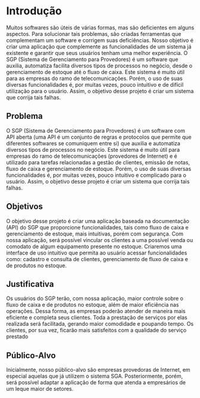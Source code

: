 # Introdução

Muitos softwares são úteis de várias formas, mas são deficientes em alguns aspectos.
Para solucionar tais problemas, são criadas ferramentas que complementam um
software e corrigem suas deficiências. Nosso objetivo é criar uma aplicação que
complemente as funcionalidades de um sistema já existente e garantir que seus
usuários tenham uma melhor experiência.
O SGP (Sistema de Gerenciamento para Provedores) é um software que auxilia,
automatiza facilita diversos tipos de processos no negócio, desde o gerenciamento
de estoque até o fluxo de caixa. Este sistema é muito útil para as empresas do ramo
de telecomunicações. Porém, o uso de suas diversas funcionalidades é, por muitas
vezes, pouco intuitivo e de difícil utilização para o usuário. Assim, o objetivo desse
projeto é criar um sistema que corrija tais falhas.

## Problema
O SGP (Sistema de Gerenciamento para Provedores) é um software com API aberta
(uma API é um conjunto de regras e protocolos que permite que diferentes softwares
se comuniquem entre si) que auxilia e automatiza diversos tipos de processos no
negócio. Este sistema é muito útil para empresas do ramo de telecomunicações
(provedores de Internet) e é utilizado para tarefas relacionadas a gestão de clientes,
emissão de notas, fluxo de caixa e gerenciamento de estoque.
Porém, o uso de suas diversas funcionalidades é, por muitas vezes, pouco intuitivo e
complicado para o usuário. Assim, o objetivo desse projeto é criar um sistema que
corrija tais falhas.

## Objetivos

O objetivo desse projeto é criar uma aplicação baseada na documentação (API) do
SGP que proporcione funcionalidades, tais como fluxo de caixa e gerenciamento de
estoque, mais intuitivas, porém com segurança.
Com nossa aplicação, será possível vincular os clientes a uma possível venda ou
comodato de algum equipamento presente no estoque. Criaremos uma interface de
uso intuitivo que permita ao usuário acessar funcionalidades como: cadastro e
consulta de clientes, gerenciamento de fluxo de caixa e de produtos no estoque.

## Justificativa

Os usuários do SGP terão, com nossa aplicação, maior controle sobre o fluxo de caixa
e de produtos no estoque, além de maior eficiência nas operações. Dessa forma, as
empresas poderão atender de maneira mais eficiente e completa seus clientes. Toda
a prestação de serviços por elas realizada será facilitada, gerando maior comodidade
e poupando tempo. Os clientes, por sua vez, ficarão mais satisfeitos com a qualidade
do serviço prestado

## Público-Alvo

Inicialmente, nosso público-alvo são empresas provedoras de Internet, em especial
aquelas que já utilizem o sistema SGA. Posteriormente, porém, será possível adaptar
a aplicação de forma que atenda a empresários de um leque maior de setores.

